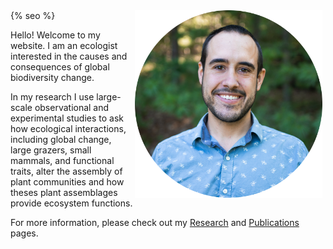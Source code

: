 <html lang="en">
      <head>
            <link rel="shortcut icon" type="image/x-icon" 
                  href="{{ "images/favicon.ico"  | absolute_url }}">
            {% seo %}
      </head>
</html>
<img align="right" height="300" width="300" hspace="5" src="images/ChadHeadshot-6-modified.png">

Hello! Welcome to my website. I am an ecologist interested in the causes and consequences of global biodiversity change.

In my research I use large-scale observational and experimental studies to ask how ecological interactions, including global change, large grazers, small mammals, and functional traits, alter the assembly of plant communities and how theses plant assemblages provide ecosystem functions.

For more information, please check out my [Research](https://crzirbel.github.io/Research.html) and [Publications](https://crzirbel.github.io/publications.html) pages.
